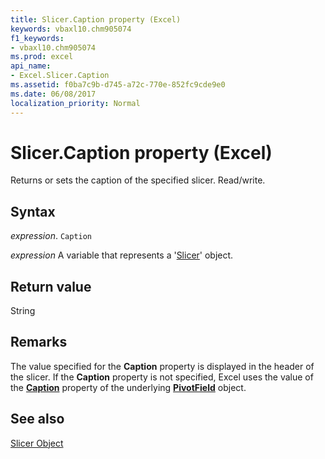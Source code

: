 ```yaml
---
title: Slicer.Caption property (Excel)
keywords: vbaxl10.chm905074
f1_keywords:
- vbaxl10.chm905074
ms.prod: excel
api_name:
- Excel.Slicer.Caption
ms.assetid: f0ba7c9b-d745-a72c-770e-852fc9cde9e0
ms.date: 06/08/2017
localization_priority: Normal
---
```



# Slicer.Caption property (Excel)

Returns or sets the caption of the specified slicer. Read/write.


## Syntax

_expression_. `Caption`

_expression_ A variable that represents a '[Slicer](Excel.Slicer.md)' object.


## Return value

String


## Remarks

The value specified for the  **Caption** property is displayed in the header of the slicer. If the **Caption** property is not specified, Excel uses the value of the **[Caption](Excel.PivotField.Caption.md)** property of the underlying **[PivotField](Excel.PivotField.md)** object.


## See also


[Slicer Object](Excel.Slicer.md)

